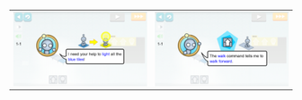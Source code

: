 <table border=0>
    <tr>
        <td align="center" valign="middle"> <img src="tut_00.png" alt="help"> </td>
        <td align="center" valign="middle"> <img src="tut_01.png" alt="walk"> </td>
    </tr>
</table>
